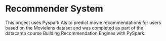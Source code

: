 # Recommender System
This project uses Pyspark Als to predict movie recommendations for users based on the Movielens dataset and was completed as part of the datacamp course Building Recommendation Engines with PySpark.

